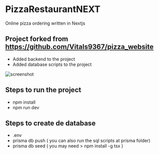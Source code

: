 # PizzaRestaurantNEXT
Online pizza ordering written in Nextjs


## Project forked from  https://github.com/Vitals9367/pizza_website

- Added backend to the project
- Added database scripts to the project

![screenshot](public/img/screenshot.jpg)

## Steps to run the project
- npm install
- npm run dev

## Steps to create de database
- .env
- prisma db push         ( you can also run the sql scripts at prisma folder)
- prisma db seed         ( you may need  > npm install -g tsx )
